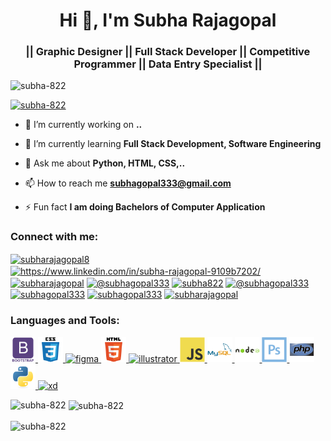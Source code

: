 <h1 align="center">Hi 👋, I'm Subha Rajagopal</h1>
<h3 align="center">|| Graphic Designer || Full Stack Developer || Competitive Programmer || Data Entry Specialist ||</h3>

<p align="left"> <img src="https://komarev.com/ghpvc/?username=subha-822&label=Profile%20views&color=0e75b6&style=flat" alt="subha-822" /> </p>

<p align="left"> <a href="https://github.com/ryo-ma/github-profile-trophy"><img src="https://github-profile-trophy.vercel.app/?username=subha-822" alt="subha-822" /></a> </p>

- 🔭 I’m currently working on **..**

- 🌱 I’m currently learning **Full Stack Development, Software Engineering**

- 💬 Ask me about **Python, HTML, CSS,..**

- 📫 How to reach me **subhagopal333@gmail.com**

- ⚡ Fun fact **I am doing Bachelors of Computer Application**

<h3 align="left">Connect with me:</h3>
<p align="left">
<a href="https://twitter.com/subharajagopal8" target="blank"><img align="center" src="https://raw.githubusercontent.com/rahuldkjain/github-profile-readme-generator/master/src/images/icons/Social/twitter.svg" alt="subharajagopal8" height="30" width="40" /></a>
<a href="https://linkedin.com/in/https://www.linkedin.com/in/subha-rajagopal-9109b7202/" target="blank"><img align="center" src="https://raw.githubusercontent.com/rahuldkjain/github-profile-readme-generator/master/src/images/icons/Social/linked-in-alt.svg" alt="https://www.linkedin.com/in/subha-rajagopal-9109b7202/" height="30" width="40" /></a>
<a href="https://www.behance.net/subharajagopal" target="blank"><img align="center" src="https://raw.githubusercontent.com/rahuldkjain/github-profile-readme-generator/master/src/images/icons/Social/behance.svg" alt="subharajagopal" height="30" width="40" /></a>
<a href="https://medium.com/@subhagopal333" target="blank"><img align="center" src="https://raw.githubusercontent.com/rahuldkjain/github-profile-readme-generator/master/src/images/icons/Social/medium.svg" alt="@subhagopal333" height="30" width="40" /></a>
<a href="https://www.codechef.com/users/subha822" target="blank"><img align="center" src="https://cdn.jsdelivr.net/npm/simple-icons@3.1.0/icons/codechef.svg" alt="subha822" height="30" width="40" /></a>
<a href="https://www.hackerrank.com/@subhagopal333" target="blank"><img align="center" src="https://raw.githubusercontent.com/rahuldkjain/github-profile-readme-generator/master/src/images/icons/Social/hackerrank.svg" alt="@subhagopal333" height="30" width="40" /></a>
<a href="https://codeforces.com/profile/subhagopal333" target="blank"><img align="center" src="https://cdn.jsdelivr.net/npm/simple-icons@3.0.1/icons/codeforces.svg" alt="subhagopal333" height="30" width="40" /></a>
<a href="https://www.leetcode.com/subhagopal333" target="blank"><img align="center" src="https://raw.githubusercontent.com/rahuldkjain/github-profile-readme-generator/master/src/images/icons/Social/leet-code.svg" alt="subhagopal333" height="30" width="40" /></a>
<a href="https://www.topcoder.com/members/subharajagopal" target="blank"><img align="center" src="https://cdn.jsdelivr.net/npm/simple-icons@3.0.1/icons/topcoder.svg" alt="subharajagopal" height="30" width="40" /></a>
</p>

<h3 align="left">Languages and Tools:</h3>
<p align="left"> <a href="https://getbootstrap.com" target="_blank"> <img src="https://raw.githubusercontent.com/devicons/devicon/master/icons/bootstrap/bootstrap-plain-wordmark.svg" alt="bootstrap" width="40" height="40"/> </a> <a href="https://www.w3schools.com/css/" target="_blank"> <img src="https://raw.githubusercontent.com/devicons/devicon/master/icons/css3/css3-original-wordmark.svg" alt="css3" width="40" height="40"/> </a> <a href="https://www.figma.com/" target="_blank"> <img src="https://www.vectorlogo.zone/logos/figma/figma-icon.svg" alt="figma" width="40" height="40"/> </a> <a href="https://www.w3.org/html/" target="_blank"> <img src="https://raw.githubusercontent.com/devicons/devicon/master/icons/html5/html5-original-wordmark.svg" alt="html5" width="40" height="40"/> </a> <a href="https://www.adobe.com/in/products/illustrator.html" target="_blank"> <img src="https://www.vectorlogo.zone/logos/adobe_illustrator/adobe_illustrator-icon.svg" alt="illustrator" width="40" height="40"/> </a> <a href="https://developer.mozilla.org/en-US/docs/Web/JavaScript" target="_blank"> <img src="https://raw.githubusercontent.com/devicons/devicon/master/icons/javascript/javascript-original.svg" alt="javascript" width="40" height="40"/> </a> <a href="https://www.mysql.com/" target="_blank"> <img src="https://raw.githubusercontent.com/devicons/devicon/master/icons/mysql/mysql-original-wordmark.svg" alt="mysql" width="40" height="40"/> </a> <a href="https://nodejs.org" target="_blank"> <img src="https://raw.githubusercontent.com/devicons/devicon/master/icons/nodejs/nodejs-original-wordmark.svg" alt="nodejs" width="40" height="40"/> </a> <a href="https://www.photoshop.com/en" target="_blank"> <img src="https://raw.githubusercontent.com/devicons/devicon/master/icons/photoshop/photoshop-line.svg" alt="photoshop" width="40" height="40"/> </a> <a href="https://www.php.net" target="_blank"> <img src="https://raw.githubusercontent.com/devicons/devicon/master/icons/php/php-original.svg" alt="php" width="40" height="40"/> </a> <a href="https://www.python.org" target="_blank"> <img src="https://raw.githubusercontent.com/devicons/devicon/master/icons/python/python-original.svg" alt="python" width="40" height="40"/> </a> <a href="https://www.adobe.com/products/xd.html" target="_blank"> <img src="https://cdn.worldvectorlogo.com/logos/adobe-xd.svg" alt="xd" width="40" height="40"/> </a> </p>

<p><img align="left" src="https://github-readme-stats.vercel.app/api/top-langs?username=subha-822&show_icons=true&locale=en&layout=compact" alt="subha-822" /></p>

<p>&nbsp;<img align="center" src="https://github-readme-stats.vercel.app/api?username=subha-822&show_icons=true&locale=en" alt="subha-822" /></p>

<p><img align="center" src="https://github-readme-streak-stats.herokuapp.com/?user=subha-822&" alt="subha-822" /></p>
